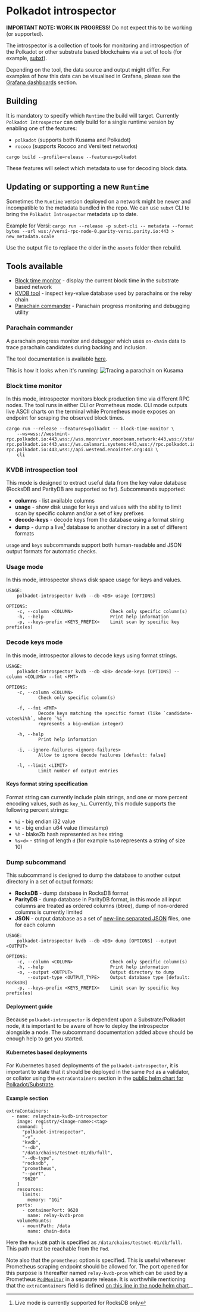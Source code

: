 # Polkadot introspector

**IMPORTANT NOTE: WORK IN PROGRESS!** Do not expect this to be working (or supported).

The introspector is a collection of tools for monitoring and introspection of the Polkadot or other substrate based blockchains
via a set of tools (for example, [subxt](https://github.com/paritytech/subxt/)).

Depending on the tool, the data source and output might differ. For examples of how this data can be visualised in Grafana, please see the [Grafana dashboards](grafana/README.md) section.

## Building

It is mandatory to specify which `Runtime` the build will target. Currently `Polkadot Introspector` can only build for a single runtime version by enabling one of the features:
- `polkadot` (supports both Kusama and Polkadot)
- `rococo` (supports Rococo and Versi test networks)

`cargo build --profile=release --features=polkadot`

These features will select which metadata to use for decoding block data.

## Updating or supporting a new `Runtime`
Sometimes the `Runtime` version deployed on a network might be newer and incompatible to the metadata
bundled in the repo. We can use `subxt` CLI to bring the `Polkadot Introspector` metadata up to date.

Example for Versi:
`cargo run --release -p subxt-cli -- metadata --format bytes --url wss://versi-rpc-node-0.parity-versi.parity.io:443 > new_metadata.scale`

Use the output file to replace the older in the `assets` folder then rebuild.

## Tools available

* [Block time monitor](#block-time-monitor) - display the current block time in the substrate based network
* [KVDB tool](#kvdb-introspection-tool) - inspect key-value database used by parachains or the relay chain
* [Parachain commander](#parachain-commander) - Parachain progress monitoring and debugging utility

### Parachain commander
A parachain progress monitor and debugger which uses `on-chain` data to trace parachain candidates during backing and inclusion.

The tool documentation is available [here](src/pc/README.md).

This is how it looks when it's running:
![Tracing a parachain on Kusama](img/pc1.png)


### Block time monitor

In this mode, introspector monitors block production time via different RPC nodes. The tool runs in either CLI or Prometheus mode. CLI mode outputs
live ASCII charts on the terminal while Prometheus mode exposes an endpoint for scraping the observed block times.

```
cargo run --release --features=polkadot -- block-time-monitor \
    --ws=wss://westmint-rpc.polkadot.io:443,wss://wss.moonriver.moonbeam.network:443,wss://statemine-rpc.polkadot.io:443,wss://ws.calamari.systems:443,wss://rpc.polkadot.io:443,wss://kusama-rpc.polkadot.io:443,wss://api.westend.encointer.org:443 \
    cli
```

### KVDB introspection tool

This mode is designed to extract useful data from the key value database (RocksDB and ParityDB are supported so far).
Subcommands supported:

* **columns** - list available columns
* **usage** - show disk usage for keys and values with the ability to limit scan by specific column and/or a set of key prefixes
* **decode-keys** - decode keys from the database using a format string
* **dump** - dump a live[^1] database to another directory in a set of different formats

`usage` and `keys` subcommands support both human-readable and JSON output formats for automatic checks.


### Usage mode

In this mode, introspector shows disk space usage for keys and values.

```
USAGE:
    polkadot-introspector kvdb --db <DB> usage [OPTIONS]

OPTIONS:
    -c, --column <COLUMN>              Check only specific column(s)
    -h, --help                         Print help information
    -p, --keys-prefix <KEYS_PREFIX>    Limit scan by specific key prefix(es)
```

### Decode keys mode

In this mode, introspector allows to decode keys using format strings.

```
USAGE:
    polkadot-introspector kvdb --db <DB> decode-keys [OPTIONS] --column <COLUMN> --fmt <FMT>

OPTIONS:
    -c, --column <COLUMN>
            Check only specific column(s)

    -f, --fmt <FMT>
            Decode keys matching the specific format (like `candidate-votes%i%h`, where `%i`
            represents a big-endian integer)

    -h, --help
            Print help information

    -i, --ignore-failures <ignore-failures>
            Allow to ignore decode failures [default: false]

    -l, --limit <LIMIT>
            Limit number of output entries
```

#### Keys format string specification

Format string can currently include plain strings, and one or more percent encoding values, such as `key_%i`. Currently, this module supports the  following percent strings:
- `%i` - big endian i32 value
- `%t` - big endian u64 value (timestamp)
- `%h` - blake2b hash represented as hex string
- `%s<d>` - string of length `d` (for example `%s10` represents a string of size 10)

### Dump subcommand

This subcommand is designed to dump the database to another output directory in a set of output formats:

* **RocksDB** - dump database in RocksDB format
* **ParityDB** - dump database in ParityDB format, in this mode all input columns are treated as ordered columns (btree), dump of non-ordered columns is currently limited
* **JSON** - output database as a set of [new-line separated JSON](http://ndjson.org/) files, one for each column

```
USAGE:
    polkadot-introspector kvdb --db <DB> dump [OPTIONS] --output <OUTPUT>

OPTIONS:
    -c, --column <COLUMN>              Check only specific column(s)
    -h, --help                         Print help information
    -o, --output <OUTPUT>              Output directory to dump
        --output-type <OUTPUT_TYPE>    Output database type [default: RocksDB]
    -p, --keys-prefix <KEYS_PREFIX>    Limit scan by specific key prefix(es)
```

[^1]: Live mode is currently supported for RocksDB only

#### Deployment guide

Because `polkadot-introspector` is dependent upon a Substrate/Polkadot node, it is important to be aware of how to deploy the introspector alongside a node. The subcommand documentation added above should be enough help to get you started.

#### Kubernetes based deployments

For Kubernetes based deployments of the `polkadot-introspector`, it is important to state that it should be deployed in the same `Pod` as a validator, or collator using the `extraContainers` section in the [public helm chart for Polkadot/Substrate](https://github.com/paritytech/helm-charts/blob/79b8196a9751de50fde21069c9ba4ceebcc858c4/charts/node/values.yaml).

#### Example section

```
extraContainers:
  - name: relaychain-kvdb-introspector
    image: registry/<image-name>:<tag>
    command: [
      "polkadot-introspector",
      "-v",
      "kvdb",
      "--db",
      "/data/chains/testnet-01/db/full",
      "--db-type",
      "rocksdb",
      "prometheus",
      "--port",
      "9620"
    ]
    resources:
      limits:
        memory: "1Gi"
    ports:
      - containerPort: 9620
        name: relay-kvdb-prom
    volumeMounts:
      - mountPath: /data
        name: chain-data
```

Here the `RocksDB` path is specified as `/data/chains/testnet-01/db/full`. This path must be reachable from the `Pod`.

Note also that the `prometheus` option is specified. This is useful whenever Prometheus scraping endpoint should be allowed for. The port opened for this purpose is thereafter named `relay-kvdb-prom` which can be used by a Prometheus [`PodMonitor`](https://github.com/prometheus-operator/prometheus-operator/blob/main/Documentation/design.md#podmonitor) in a separate release. It is worthwhile mentioning that the `extraContainers` field is defined [on this line in the node helm chart](https://github.com/paritytech/helm-charts/blob/79b8196a9751de50fde21069c9ba4ceebcc858c4/charts/node/values.yaml#L459)._
